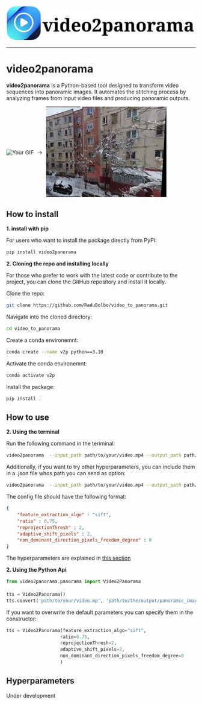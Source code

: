 <center><img src="data/logo_transparent.png" alt="video2panorama" /></center>

-----------

# video2panorama

**video2panorama** is a Python-based tool designed to transform video sequences into panoramic images. It automates the stitching process by analyzing frames from input video files and producing panoramic outputs. 
 
<div style="display: flex; align-items: center;">
  <div>
    <img src="data/gif_ds.gif" alt="Your GIF" width="220" height="240">
  </div>
  <div style="margin: 0 10px;">
    &#8594; <!-- This is the HTML entity for a right arrow -->
  </div>
  <div>
    <img src="data/output_ds.png" alt="Your Image" width="320" height="240">
  </div>
</div>



## How to install

**1. install with pip**

For users who want to install the package directly from PyPI:

```bash
pip install video2panorama
```

**2. Cloning the repo and installing locally**

For those who prefer to work with the latest code or contribute to the project, you can clone the GitHub repository and install it locally.

Clone the repo:
```bash
git clone https://github.com/RaduBolbo/video_to_panorama.git
```

Navigate into the cloned directory:
```bash
cd video_to_panorama
```

Create a conda environemnt:
```bash
conda create --name v2p python==3.10
```

Activate the conda environemnt:
```bash
conda activate v2p 
```

Install the package:
```bash
pip install .
```


## How to use

**2. Using the terminal**

Run the following command in the teriminal:
```bash
video2panorama  --input_path path/to/your/video.mp4 --output_path path/to/the/output/panoramic_image.png
```

Additionally, if you want to try other hyperparameters, you can include them in a .json file whos path you can send as option:
```bash
video2panorama  --input_path path/to/your/video.mp4 --output_path path/to/the/output/panoramic_image.png --hyperparameters_path path/to/your/config/file.json
```

The config file should have the following format:
```json
{
    "feature_extraction_algo" : "sift",
    "ratio" : 0.75,
    "reprojectionThresh" : 2,
    "adaptive_shift_pixels" : 2,
    "non_dominant_direction_pixels_freedom_degree" : 0
}
```
The hyperparameters are explained in [this section](#Hyperparameters)



**2. Using the Python Api**

```python
from video2panorama.panorama import Video2Panorama

tts = Video2Panorama()
tts.convert('path/to/your/video.mp', 'path/to/the/output/panoramic_image.png')
```

If you want to overwrite the default parameters you can specify them in the constructor:
```python
tts = Video2Panorama(feature_extraction_algo="sift",
                    ratio=0.75,
                    reprojectionThresh=2,
                    adaptive_shift_pixels=2,
                    non_dominant_direction_pixels_freedom_degree=0
                    )
```

## Hyperparameters

Under development
